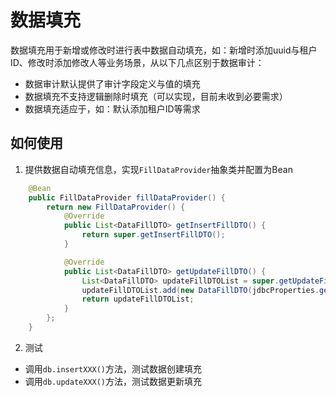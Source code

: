 # 数据填充
数据填充用于新增或修改时进行表中数据自动填充，如：新增时添加uuid与租户ID、修改时添加修改人等业务场景，从以下几点区别于数据审计：
- 数据审计默认提供了审计字段定义与值的填充
- 数据填充不支持逻辑删除时填充（可以实现，目前未收到必要需求）
- 数据填充适应于，如：默认添加租户ID等需求

## 如何使用
1. 提供数据自动填充信息，实现`FillDataProvider`抽象类并配置为Bean
```java
    @Bean
    public FillDataProvider fillDataProvider() {
        return new FillDataProvider() {
            @Override
            public List<DataFillDTO> getInsertFillDTO() {
                return super.getInsertFillDTO();
            }

            @Override
            public List<DataFillDTO> getUpdateFillDTO() {
                List<DataFillDTO> updateFillDTOList = super.getUpdateFillDTO();
                updateFillDTOList.add(new DataFillDTO(jdbcProperties.getDataAuditProperties().getFieldNameUpdateUser(), "ylyue"));
                return updateFillDTOList;
            }
        };
    }
```

2. 测试
- 调用`db.insertXXX()`方法，测试数据创建填充
- 调用`db.updateXXX()`方法，测试数据更新填充
